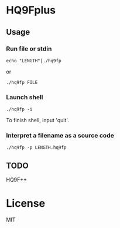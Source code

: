 HQ9Fplus
========
Usage
-----
### Run file or stdin ###
    echo "LENGTH"|./hq9fp

or

    ./hq9fp FILE
### Launch shell ###
    ./hq9fp -i
To finish shell, input 'quit'.
### Interpret a filename as a source code ###
    ./hq9fp -p LENGTH.hq9fp
TODO
----
HQ9F++

License
=======

MIT
